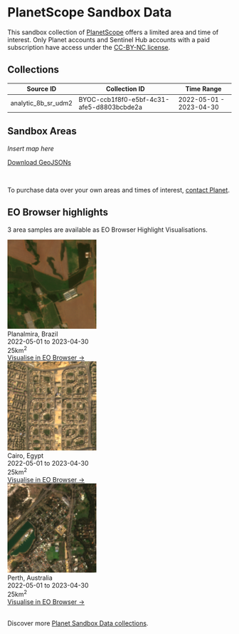 # PlanetScope Sandbox Data

This sandbox collection of [PlanetScope](../planetscope/) offers a limited area and time of interest. Only Planet accounts and Sentinel Hub accounts with a paid subscription have access under the [CC-BY-NC license](https://creativecommons.org/licenses/by-nc/4.0/).

## Collections
<table>
  <thead>
    <tr>
      <th>Source ID</th>
      <th>Collection ID</th>
      <th>Time Range</th>
    </tr>
  </thead>
  <tbody>
    <tr>
      <td>analytic_8b_sr_udm2</td>
      <td>BYOC-ccb1f8f0-e5bf-4c31-afe5-d8803bcbde2a</td>
      <td>2022-05-01 - 2023-04-30</td>
    </tr>
   </tbody>
</table>

## Sandbox Areas
*Insert map here*

<a href="../planetscope/polygons.geojson" download>Download GeoJSONs</a>

<br>

To purchase data over your own areas and times of interest, [contact Planet](https://www.planet.com/contact-sales/#contact-sales).

## EO Browser highlights
3 area samples are available as EO Browser Highlight Visualisations.
<br>
<div class="container33">
    <div class="image-card">
        <img src="PS_BRA.png" alt="EOB Highlight 1" class="imagette">
        <div class="info">
            <div class="title">Planalmira, Brazil</div>
            <div class="text">
                2022-05-01 to 2023-04-30<br>
                25km<sup>2</sup>
            </div>
            <div class="eob-link"><a href="https://sentinelshare.page.link/cFBA">Visualise in EO Browser -></a></div>
        </div>
    </div>
    <div class="image-card">
        <img src="PS_EGY.png" alt="EOB Highlight 2" class="imagette">
        <div class="info">
            <div class="title">Cairo, Egypt</div>
            <div class="text">
                2022-05-01 to 2023-04-30<br>
                25km<sup>2</sup>
            </div>
            <div class="eob-link"><a href="https://sentinelshare.page.link/gpHW">Visualise in EO Browser -></a></div>
        </div>
    </div>
    <div class="image-card">
        <img src="PS_AUS.png" alt="EOB Highlight 3" class="imagette">
        <div class="info">
            <div class="title">Perth, Australia</div>
            <div class="text">
                2022-05-01 to 2023-04-30<br>
                25km<sup>2</sup>
            </div>
            <div class="eob-link"><a href="https://sentinelshare.page.link/NSWA">Visualise in EO Browser -></a></div>
        </div>
    </div>
</div>
<br>


Discover more [Planet Sandbox Data collections](../planet-sandbox-data/).
